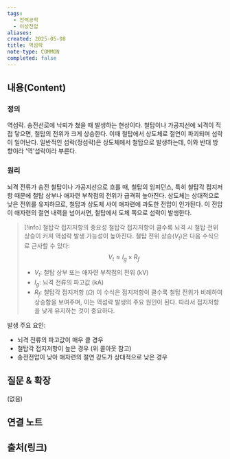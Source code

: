 ```yaml
---
tags:
  - 전력공학
  - 이상전압
aliases: 
created: 2025-05-08
title: 역섬락
note-type: COMMON
completed: false
---
```


## 내용(Content)
### 정의
역섬락. 송전선로에 낙뢰가 쳤을 때 발생하는 현상이다. 철탑이나 가공지선에 뇌격이 직접 닿으면, 철탑의 전위가 크게 상승한다. 이때 철탑에서 상도체로 절연이 파괴되며 섬락이 일어난다. 일반적인 섬락(정섬락)은 상도체에서 철탑으로 발생하는데, 이와 반대 방향이라 '역'섬락이라 부른다.

### 원리
뇌격 전류가 송전 철탑이나 가공지선으로 흐를 때, 철탑의 임피던스, 특히 철탑각 접지저항 때문에 철탑 상부나 애자련 부착점의 전위가 급격히 높아진다. 상도체는 상대적으로 낮은 전위를 유지하므로, 철탑과 상도체 사이 애자련에 과도한 전압이 인가된다. 이 전압이 애자련의 절연 내력을 넘어서면, 철탑에서 도체 쪽으로 섬락이 발생한다.

>[!info] 철탑각 접지저항의 중요성
>철탑각 접지저항이 클수록 뇌격 시 철탑 전위 상승이 커져 역섬락 발생 가능성이 높아진다. 철탑 전위 상승($V_t$)은 다음 수식으로 근사할 수 있다:
>$$V_t \approx I_g \times R_f$$
>- $V_t$: 철탑 상부 또는 애자련 부착점의 전위 (kV)
>- $I_g$: 뇌격 전류의 파고값 (kA)
>- $R_f$: 철탑각 접지저항 ($\Omega$)
>이 수식은 접지저항이 클수록 철탑 전위가 비례하여 상승함을 보여주며, 이는 역섬락 발생의 주요 원인이 된다. 따라서 접지저항을 낮게 유지하는 것이 중요하다.

발생 주요 요인:
- 뇌격 전류의 파고값이 매우 클 경우
- 철탑각 접지저항이 높은 경우 (위 콜아웃 참고)
- 송전전압이 낮아 애자련의 절연 강도가 상대적으로 낮은 경우

## 질문 & 확장

(없음)

## 연결 노트

## 출처(링크)

